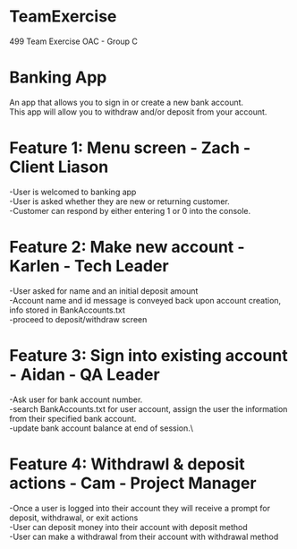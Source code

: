 # TeamExercise
499 Team Exercise OAC - Group C

# Banking App
An app that allows you to sign in or create a new bank account.\
This app will allow you to withdraw and/or deposit from your account.

# Feature 1: Menu screen - Zach - Client Liason
-User is welcomed to banking app\
-User is asked whether they are new or returning customer.\
-Customer can respond by either entering 1 or 0 into the console.

# Feature 2: Make new account - Karlen - Tech Leader
-User asked for name and an initial deposit amount\
-Account name and id message is conveyed back upon account creation, info stored in BankAccounts.txt\
-proceed to deposit/withdraw screen

# Feature 3: Sign into existing account - Aidan - QA Leader
-Ask user for bank account number.\
-search BankAccounts.txt for user account, assign the user the information from their specified bank account.\
-update bank account balance at end of session.\

# Feature 4: Withdrawl & deposit actions - Cam - Project Manager
-Once a user is logged into their account they will receive a prompt for deposit, withdrawal, or exit actions\
-User can deposit money into their account with deposit method\
-User can make a withdrawal from their account with withdrawal method
